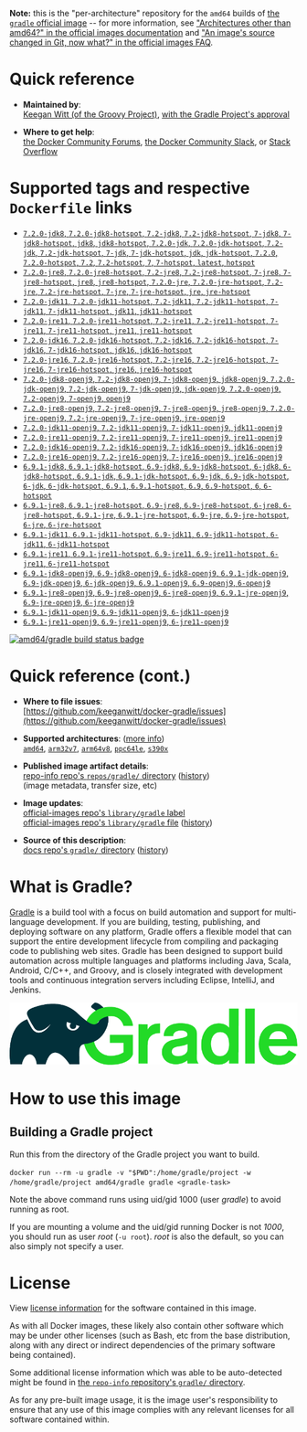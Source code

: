 <!--

********************************************************************************

WARNING:

    DO NOT EDIT "gradle/README.md"

    IT IS AUTO-GENERATED

    (from the other files in "gradle/" combined with a set of templates)

********************************************************************************

-->

**Note:** this is the "per-architecture" repository for the `amd64` builds of [the `gradle` official image](https://hub.docker.com/_/gradle) -- for more information, see ["Architectures other than amd64?" in the official images documentation](https://github.com/docker-library/official-images#architectures-other-than-amd64) and ["An image's source changed in Git, now what?" in the official images FAQ](https://github.com/docker-library/faq#an-images-source-changed-in-git-now-what).

# Quick reference

-	**Maintained by**:  
	[Keegan Witt (of the Groovy Project)](https://github.com/keeganwitt/docker-gradle), [with the Gradle Project's approval](https://discuss.gradle.org/t/official-docker-images/21159/8)

-	**Where to get help**:  
	[the Docker Community Forums](https://forums.docker.com/), [the Docker Community Slack](https://dockr.ly/slack), or [Stack Overflow](https://stackoverflow.com/search?tab=newest&q=docker)

# Supported tags and respective `Dockerfile` links

-	[`7.2.0-jdk8`, `7.2.0-jdk8-hotspot`, `7.2-jdk8`, `7.2-jdk8-hotspot`, `7-jdk8`, `7-jdk8-hotspot`, `jdk8`, `jdk8-hotspot`, `7.2.0-jdk`, `7.2.0-jdk-hotspot`, `7.2-jdk`, `7.2-jdk-hotspot`, `7-jdk`, `7-jdk-hotspot`, `jdk`, `jdk-hotspot`, `7.2.0`, `7.2.0-hotspot`, `7.2`, `7.2-hotspot`, `7`, `7-hotspot`, `latest`, `hotspot`](https://github.com/keeganwitt/docker-gradle/blob/314183716a384cb67c3dfd8e7a35c06aa0ab472e/hotspot/jdk8/Dockerfile)
-	[`7.2.0-jre8`, `7.2.0-jre8-hotspot`, `7.2-jre8`, `7.2-jre8-hotspot`, `7-jre8`, `7-jre8-hotspot`, `jre8`, `jre8-hotspot`, `7.2.0-jre`, `7.2.0-jre-hotspot`, `7.2-jre`, `7.2-jre-hotspot`, `7-jre`, `7-jre-hotspot`, `jre`, `jre-hotspot`](https://github.com/keeganwitt/docker-gradle/blob/314183716a384cb67c3dfd8e7a35c06aa0ab472e/hotspot/jre8/Dockerfile)
-	[`7.2.0-jdk11`, `7.2.0-jdk11-hotspot`, `7.2-jdk11`, `7.2-jdk11-hotspot`, `7-jdk11`, `7-jdk11-hotspot`, `jdk11`, `jdk11-hotspot`](https://github.com/keeganwitt/docker-gradle/blob/314183716a384cb67c3dfd8e7a35c06aa0ab472e/hotspot/jdk11/Dockerfile)
-	[`7.2.0-jre11`, `7.2.0-jre11-hotspot`, `7.2-jre11`, `7.2-jre11-hotspot`, `7-jre11`, `7-jre11-hotspot`, `jre11`, `jre11-hotspot`](https://github.com/keeganwitt/docker-gradle/blob/314183716a384cb67c3dfd8e7a35c06aa0ab472e/hotspot/jre11/Dockerfile)
-	[`7.2.0-jdk16`, `7.2.0-jdk16-hotspot`, `7.2-jdk16`, `7.2-jdk16-hotspot`, `7-jdk16`, `7-jdk16-hotspot`, `jdk16`, `jdk16-hotspot`](https://github.com/keeganwitt/docker-gradle/blob/314183716a384cb67c3dfd8e7a35c06aa0ab472e/hotspot/jdk16/Dockerfile)
-	[`7.2.0-jre16`, `7.2.0-jre16-hotspot`, `7.2-jre16`, `7.2-jre16-hotspot`, `7-jre16`, `7-jre16-hotspot`, `jre16`, `jre16-hotspot`](https://github.com/keeganwitt/docker-gradle/blob/314183716a384cb67c3dfd8e7a35c06aa0ab472e/hotspot/jre16/Dockerfile)
-	[`7.2.0-jdk8-openj9`, `7.2-jdk8-openj9`, `7-jdk8-openj9`, `jdk8-openj9`, `7.2.0-jdk-openj9`, `7.2-jdk-openj9`, `7-jdk-openj9`, `jdk-openj9`, `7.2.0-openj9`, `7.2-openj9`, `7-openj9`, `openj9`](https://github.com/keeganwitt/docker-gradle/blob/314183716a384cb67c3dfd8e7a35c06aa0ab472e/openj9/jdk8/Dockerfile)
-	[`7.2.0-jre8-openj9`, `7.2-jre8-openj9`, `7-jre8-openj9`, `jre8-openj9`, `7.2.0-jre-openj9`, `7.2-jre-openj9`, `7-jre-openj9`, `jre-openj9`](https://github.com/keeganwitt/docker-gradle/blob/314183716a384cb67c3dfd8e7a35c06aa0ab472e/openj9/jre8/Dockerfile)
-	[`7.2.0-jdk11-openj9`, `7.2-jdk11-openj9`, `7-jdk11-openj9`, `jdk11-openj9`](https://github.com/keeganwitt/docker-gradle/blob/314183716a384cb67c3dfd8e7a35c06aa0ab472e/openj9/jdk11/Dockerfile)
-	[`7.2.0-jre11-openj9`, `7.2-jre11-openj9`, `7-jre11-openj9`, `jre11-openj9`](https://github.com/keeganwitt/docker-gradle/blob/314183716a384cb67c3dfd8e7a35c06aa0ab472e/openj9/jre11/Dockerfile)
-	[`7.2.0-jdk16-openj9`, `7.2-jdk16-openj9`, `7-jdk16-openj9`, `jdk16-openj9`](https://github.com/keeganwitt/docker-gradle/blob/314183716a384cb67c3dfd8e7a35c06aa0ab472e/openj9/jdk16/Dockerfile)
-	[`7.2.0-jre16-openj9`, `7.2-jre16-openj9`, `7-jre16-openj9`, `jre16-openj9`](https://github.com/keeganwitt/docker-gradle/blob/314183716a384cb67c3dfd8e7a35c06aa0ab472e/openj9/jre16/Dockerfile)
-	[`6.9.1-jdk8`, `6.9.1-jdk8-hotspot`, `6.9-jdk8`, `6.9-jdk8-hotspot`, `6-jdk8`, `6-jdk8-hotspot`, `6.9.1-jdk`, `6.9.1-jdk-hotspot`, `6.9-jdk`, `6.9-jdk-hotspot`, `6-jdk`, `6-jdk-hotspot`, `6.9.1`, `6.9.1-hotspot`, `6.9`, `6.9-hotspot`, `6`, `6-hotspot`](https://github.com/keeganwitt/docker-gradle/blob/808c1e65276284d6f065488c4b4b81027341dcb8/hotspot/jdk8/Dockerfile)
-	[`6.9.1-jre8`, `6.9.1-jre8-hotspot`, `6.9-jre8`, `6.9-jre8-hotspot`, `6-jre8`, `6-jre8-hotspot`, `6.9.1-jre`, `6.9.1-jre-hotspot`, `6.9-jre`, `6.9-jre-hotspot`, `6-jre`, `6-jre-hotspot`](https://github.com/keeganwitt/docker-gradle/blob/808c1e65276284d6f065488c4b4b81027341dcb8/hotspot/jre8/Dockerfile)
-	[`6.9.1-jdk11`, `6.9.1-jdk11-hotspot`, `6.9-jdk11`, `6.9-jdk11-hotspot`, `6-jdk11`, `6-jdk11-hotspot`](https://github.com/keeganwitt/docker-gradle/blob/808c1e65276284d6f065488c4b4b81027341dcb8/hotspot/jdk11/Dockerfile)
-	[`6.9.1-jre11`, `6.9.1-jre11-hotspot`, `6.9-jre11`, `6.9-jre11-hotspot`, `6-jre11`, `6-jre11-hotspot`](https://github.com/keeganwitt/docker-gradle/blob/808c1e65276284d6f065488c4b4b81027341dcb8/hotspot/jre11/Dockerfile)
-	[`6.9.1-jdk8-openj9`, `6.9-jdk8-openj9`, `6-jdk8-openj9`, `6.9.1-jdk-openj9`, `6.9-jdk-openj9`, `6-jdk-openj9`, `6.9.1-openj9`, `6.9-openj9`, `6-openj9`](https://github.com/keeganwitt/docker-gradle/blob/808c1e65276284d6f065488c4b4b81027341dcb8/openj9/jdk8/Dockerfile)
-	[`6.9.1-jre8-openj9`, `6.9-jre8-openj9`, `6-jre8-openj9`, `6.9.1-jre-openj9`, `6.9-jre-openj9`, `6-jre-openj9`](https://github.com/keeganwitt/docker-gradle/blob/808c1e65276284d6f065488c4b4b81027341dcb8/openj9/jre8/Dockerfile)
-	[`6.9.1-jdk11-openj9`, `6.9-jdk11-openj9`, `6-jdk11-openj9`](https://github.com/keeganwitt/docker-gradle/blob/808c1e65276284d6f065488c4b4b81027341dcb8/openj9/jdk11/Dockerfile)
-	[`6.9.1-jre11-openj9`, `6.9-jre11-openj9`, `6-jre11-openj9`](https://github.com/keeganwitt/docker-gradle/blob/808c1e65276284d6f065488c4b4b81027341dcb8/openj9/jre11/Dockerfile)

[![amd64/gradle build status badge](https://img.shields.io/jenkins/s/https/doi-janky.infosiftr.net/job/multiarch/job/amd64/job/gradle.svg?label=amd64/gradle%20%20build%20job)](https://doi-janky.infosiftr.net/job/multiarch/job/amd64/job/gradle/)

# Quick reference (cont.)

-	**Where to file issues**:  
	[https://github.com/keeganwitt/docker-gradle/issues](https://github.com/keeganwitt/docker-gradle/issues)

-	**Supported architectures**: ([more info](https://github.com/docker-library/official-images#architectures-other-than-amd64))  
	[`amd64`](https://hub.docker.com/r/amd64/gradle/), [`arm32v7`](https://hub.docker.com/r/arm32v7/gradle/), [`arm64v8`](https://hub.docker.com/r/arm64v8/gradle/), [`ppc64le`](https://hub.docker.com/r/ppc64le/gradle/), [`s390x`](https://hub.docker.com/r/s390x/gradle/)

-	**Published image artifact details**:  
	[repo-info repo's `repos/gradle/` directory](https://github.com/docker-library/repo-info/blob/master/repos/gradle) ([history](https://github.com/docker-library/repo-info/commits/master/repos/gradle))  
	(image metadata, transfer size, etc)

-	**Image updates**:  
	[official-images repo's `library/gradle` label](https://github.com/docker-library/official-images/issues?q=label%3Alibrary%2Fgradle)  
	[official-images repo's `library/gradle` file](https://github.com/docker-library/official-images/blob/master/library/gradle) ([history](https://github.com/docker-library/official-images/commits/master/library/gradle))

-	**Source of this description**:  
	[docs repo's `gradle/` directory](https://github.com/docker-library/docs/tree/master/gradle) ([history](https://github.com/docker-library/docs/commits/master/gradle))

# What is Gradle?

[Gradle](https://gradle.org/) is a build tool with a focus on build automation and support for multi-language development. If you are building, testing, publishing, and deploying software on any platform, Gradle offers a flexible model that can support the entire development lifecycle from compiling and packaging code to publishing web sites. Gradle has been designed to support build automation across multiple languages and platforms including Java, Scala, Android, C/C++, and Groovy, and is closely integrated with development tools and continuous integration servers including Eclipse, IntelliJ, and Jenkins.

![logo](https://raw.githubusercontent.com/docker-library/docs/c3d3ca6beed000f9ba6eabc98f3399158f520256/gradle/logo.png)

# How to use this image

## Building a Gradle project

Run this from the directory of the Gradle project you want to build.

`docker run --rm -u gradle -v "$PWD":/home/gradle/project -w /home/gradle/project amd64/gradle gradle <gradle-task>`

Note the above command runs using uid/gid 1000 (user *gradle*) to avoid running as root.

If you are mounting a volume and the uid/gid running Docker is not *1000*, you should run as user *root* (`-u root`). *root* is also the default, so you can also simply not specify a user.

# License

View [license information](https://gradle.org/license/) for the software contained in this image.

As with all Docker images, these likely also contain other software which may be under other licenses (such as Bash, etc from the base distribution, along with any direct or indirect dependencies of the primary software being contained).

Some additional license information which was able to be auto-detected might be found in [the `repo-info` repository's `gradle/` directory](https://github.com/docker-library/repo-info/tree/master/repos/gradle).

As for any pre-built image usage, it is the image user's responsibility to ensure that any use of this image complies with any relevant licenses for all software contained within.
